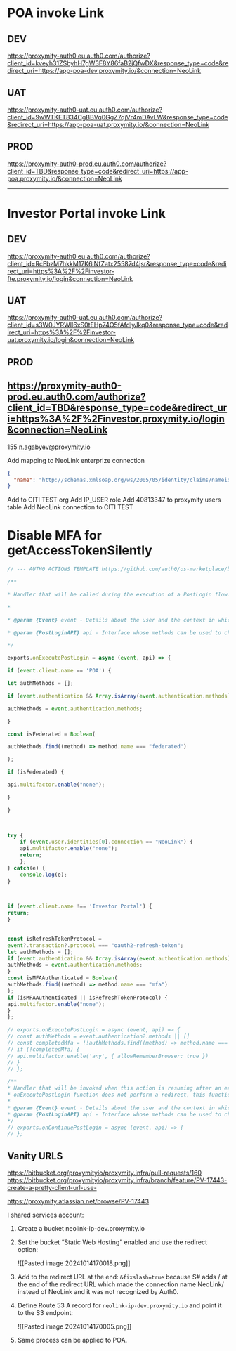 # POA invoke Link
## DEV

https://proxymity-auth0.eu.auth0.com/authorize?client_id=kveyh31ZSbyhH7gW3F8Y86faB2jQfwDX&response_type=code&redirect_uri=https://app-poa-dev.proxymity.io/&connection=NeoLink

## UAT
https://proxymity-auth0-uat.eu.auth0.com/authorize?client_id=9wWTKET834CgBBVq0GgZ7qjVr4mDAvLW&response_type=code&redirect_uri=https://app-poa-uat.proxymity.io/&connection=NeoLink


## PROD
https://proxymity-auth0-prod.eu.auth0.com/authorize?client_id=TBD&response_type=code&redirect_uri=https://app-poa.proxymity.io/&connection=NeoLink


----
# Investor Portal invoke Link
## DEV
https://proxymity-auth0.eu.auth0.com/authorize?client_id=RcFbzM7hkkM17K6lNfZatx25587d4jsr&response_type=code&redirect_uri=https%3A%2F%2Finvestor-fte.proxymity.io/login&connection=NeoLink

## UAT
https://proxymity-auth0-uat.eu.auth0.com/authorize?client_id=s3W0JYRWIl6xS0tEHp74O5fAfdlyJkq0&response_type=code&redirect_uri=https%3A%2F%2Finvestor-uat.proxymity.io/login&connection=NeoLink

## PROD
https://proxymity-auth0-prod.eu.auth0.com/authorize?client_id=TBD&response_type=code&redirect_uri=https%3A%2F%2Finvestor.proxymity.io/login&connection=NeoLink
---

155
n.agabyev@proxymity.io

Add mapping to NeoLink enterprize connection
```json
{
  "name": "http://schemas.xmlsoap.org/ws/2005/05/identity/claims/nameidentifier"
}
```

Add to CITI TEST org
Add IP_USER role
Add 40813347 to proxymity users table
Add NeoLink connection to CITI TEST

# Disable MFA for getAccessTokenSilently
```js
// --- AUTH0 ACTIONS TEMPLATE https://github.com/auth0/os-marketplace/blob/main/templates/add-email-to-access-token-POST_LOGIN ---

/**

* Handler that will be called during the execution of a PostLogin flow.

*

* @param {Event} event - Details about the user and the context in which they are logging in.

* @param {PostLoginAPI} api - Interface whose methods can be used to change the behavior of the login.

*/

exports.onExecutePostLogin = async (event, api) => {

if (event.client.name == 'POA') {

let authMethods = [];

if (event.authentication && Array.isArray(event.authentication.methods)) {

authMethods = event.authentication.methods;

}

const isFederated = Boolean(

authMethods.find((method) => method.name === "federated")

);

if (isFederated) {

api.multifactor.enable("none");

}

}

  

try {
	if (event.user.identities[0].connection == "NeoLink") {
	api.multifactor.enable("none");
	return;
	};
} catch(e) {
	console.log(e);
}

  

if (event.client.name !== 'Investor Portal') {
return;
}

  
const isRefreshTokenProtocol =
event?.transaction?.protocol === "oauth2-refresh-token";
let authMethods = [];
if (event.authentication && Array.isArray(event.authentication.methods)) {
authMethods = event.authentication.methods;
}
const isMFAAuthenticated = Boolean(
authMethods.find((method) => method.name === "mfa")
);
if (isMFAAuthenticated || isRefreshTokenProtocol) {
api.multifactor.enable("none");
}
};

// exports.onExecutePostLogin = async (event, api) => {
// const authMethods = event.authentication?.methods || []
// const completedMfa = !!authMethods.find((method) => method.name === 'mfa')
// if (!completedMfa) {
// api.multifactor.enable('any', { allowRememberBrowser: true })
// }
// };

/**
* Handler that will be invoked when this action is resuming after an external redirect. If your
* onExecutePostLogin function does not perform a redirect, this function can be safely ignored.
*
* @param {Event} event - Details about the user and the context in which they are logging in.
* @param {PostLoginAPI} api - Interface whose methods can be used to change the behavior of the login.
*/
// exports.onContinuePostLogin = async (event, api) => {
// };
```








## Vanity URLS


https://bitbucket.org/proxymityio/proxymity.infra/pull-requests/160
https://bitbucket.org/proxymityio/proxymity.infra/branch/feature/PV-17443-create-a-pretty-client-url-use-

https://proxymity.atlassian.net/browse/PV-17443

I shared services account:

1. Create a bucket neolink-ip-dev.proxymity.io
    
2. Set the bucket “Static Web Hosting” enabled and use the redirect option:
    
    ![[Pasted image 20241014170018.png]]
    
3. Add to the redirect URL at the end: `&fixslash=true` because S# adds / at the end of the redirect URL which made the connection name NeoLink/ instead of NeoLink and it was not recognized by Auth0.
    
4. Define Route 53 A record for `neolink-ip-dev.proxymity.io` and point it to the S3 endpoint:
    

   ![[Pasted image 20241014170005.png]] 
5. Same process can be applied to POA.

